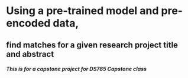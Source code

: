 # Using a pre-trained model and pre-encoded data, 
## find matches for a given research project title and abstract

##### This is for a capstone project for DS785 Capstone class
